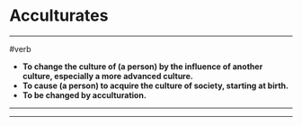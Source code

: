 # Acculturates
---
#verb
- **To change the culture of (a person) by the influence of another culture, especially a more advanced culture.**
- **To cause (a person) to acquire the culture of society, starting at birth.**
- **To be changed by acculturation.**
---
---
